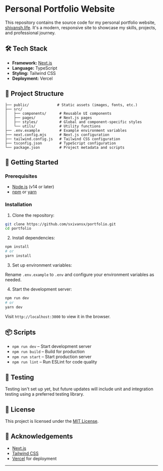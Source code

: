 # Personal Portfolio Website

This repository contains the source code for my personal portfolio website, [shivansh.life](https://www.shivansh.life). It's a modern, responsive site to showcase my skills, projects, and professional journey.

## 🛠️ Tech Stack

- **Framework:** [Next.js](https://nextjs.org/)
- **Language:** TypeScript
- **Styling:** Tailwind CSS
- **Deployment:** Vercel

## 📁 Project Structure

```
├── public/             # Static assets (images, fonts, etc.)
├── src/
│   ├── components/      # Reusable UI components
│   ├── pages/           # Next.js pages
│   ├── styles/          # Global and component-specific styles
│   └── utils/           # Utility functions
├── .env.example         # Example environment variables
├── next.config.mjs      # Next.js configuration
├── tailwind.config.js   # Tailwind CSS configuration
├── tsconfig.json        # TypeScript configuration
└── package.json         # Project metadata and scripts
```

## 🚀 Getting Started

### Prerequisites

- [Node.js](https://nodejs.org/) (v14 or later)
- [npm](https://www.npmjs.com/) or [yarn](https://yarnpkg.com/)

### Installation

1. Clone the repository:

```bash
git clone https://github.com/sxivansx/portfolio.git
cd portfolio
```

2. Install dependencies:

```bash
npm install
# or
yarn install
```

3. Set up environment variables:

Rename `.env.example` to `.env` and configure your environment variables as needed.

4. Start the development server:

```bash
npm run dev
# or
yarn dev
```

Visit `http://localhost:3000` to view it in the browser.

## 📦 Scripts

- `npm run dev` – Start development server
- `npm run build` – Build for production
- `npm run start` – Start production server
- `npm run lint` – Run ESLint for code quality

## 🧪 Testing

Testing isn't set up yet, but future updates will include unit and integration testing using a preferred testing library.

## 📄 License

This project is licensed under the [MIT License](LICENSE).

## 🙏 Acknowledgements

- [Next.js](https://nextjs.org/)
- [Tailwind CSS](https://tailwindcss.com/)
- [Vercel](https://vercel.com/) for deployment

---
